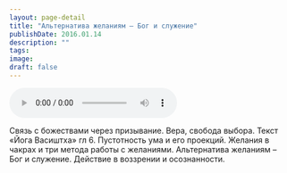```yaml
---
layout: page-detail
title: "Альтернатива желаниям – Бог и служение"
publishDate: 2016.01.14
description: ""
tags:
image:
draft: false
---
```


<audio title="2016.01.14 - Альтернатива желаниям – Бог и служение.mp3" src="https://filer-api.advayta.org/v1.0/public/files/73156" controls=""></audio>

 Связь с божествами через призывание. Вера, свобода выбора. Текст «Йога Васиштха» гл 6\. Пустотность ума и его проекций. Желания в чакрах и три метода работы с желаниями. Альтернатива желаниям – Бог и служение. Действие в воззрении и осознанности. 

  
